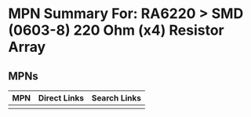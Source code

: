 



# MPN Summary For: RA6220 > SMD (0603-8) 220 Ohm (x4) Resistor Array

## MPNs
  

|MPN|Direct Links|Search Links|
| :--- | :--- | :--- |
||||
